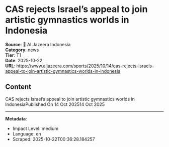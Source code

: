 # CAS rejects Israel’s appeal to join artistic gymnastics worlds in Indonesia

**Source**: 📰 Al Jazeera Indonesia  
**Category**: news  
**Tier**: T1  
**Date**: 2025-10-22  
**URL**: https://www.aljazeera.com/sports/2025/10/14/cas-rejects-israels-appeal-to-join-artistic-gymnastics-worlds-in-indonesia

## Content

CAS rejects Israel’s appeal to join artistic gymnastics worlds in IndonesiaPublished On 14 Oct 202514 Oct 2025

---

**Metadata**:
- Impact Level: medium
- Language: en
- Scraped: 2025-10-22T00:36:28.184257
